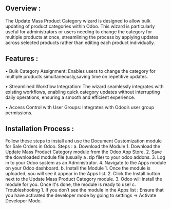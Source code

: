 Overview :
----------
The Update Mass Product Category wizard is designed to allow bulk updating of product categories within Odoo. This wizard is particularly useful for administrators or users needing to change the category for multiple products at once, streamlining the process by applying updates across selected products rather than editing each product individually.


Features :
----------
 • Bulk Category Assignment: Enables users to change the category for multiple products      simultaneously,saving time on repetitive updates.

 • Streamlined Workflow Integration: The wizard seamlessly integrates with existing workflows, enabling quick category updates without interrupting daily operations, ensuring a smooth and efficient experience.

 • Access Control with User Groups: Integrates with Odoo’s user group permissions.

Installation Process :
----------------------
Follow these steps to install and use the Document Customization module for Sale Orders in Odoo.
Steps :
    a. Download the Module
        1. Download the Update Mass Product Category module from the Odoo App Store.
        2. Save the downloaded module file (usually a .zip file) to your odoo addons.
        3. Log in to your Odoo system as an Administrator.
        4. Navigate to the Apps module on your Odoo dashboard.
    b. Install the Module
        1. Once the module is uploaded, you will see it appear in the Apps list.
        2. Click the Install button next to the Update Mass Product Category module.
        3. Odoo will install the module for you. Once it's done, the module is ready to use!
    c. Troubleshooting
        1. If you don’t see the module in the Apps list : Ensure that you have activated the developer mode by going to settings -> Activate Developer Mode.
